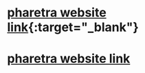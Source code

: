 # [pharetra website link](https://onurmaden.github.io/pharetra/){:target="_blank"}
# <a href="https://onurmaden.github.io/pharetra/" target="_blank" >pharetra website link</a>
